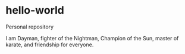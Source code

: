 # hello-world
Personal repository


I am Dayman, fighter of the Nightman, Champion of the Sun, 
master of karate, and friendship for everyone.
